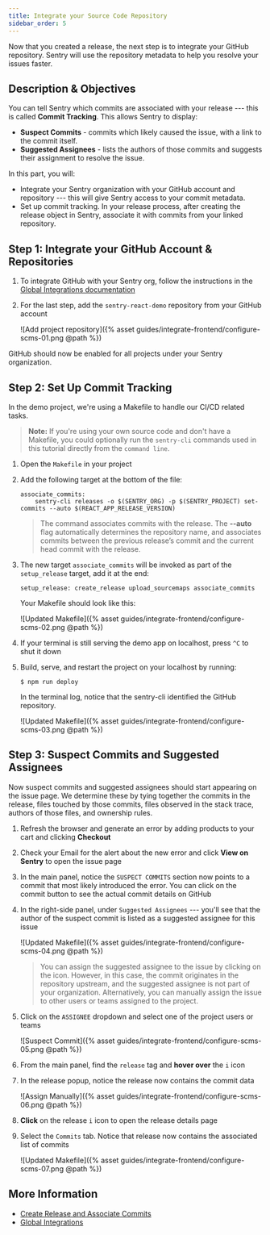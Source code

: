 ```yaml
---
title: Integrate your Source Code Repository
sidebar_order: 5
---
```


Now that you created a release, the next step is to integrate your GitHub repository. Sentry will use the repository metadata to help you resolve your issues faster. 

## Description & Objectives

You can tell Sentry which commits are associated with your release --- this is called **Commit Tracking**.
This allows Sentry to display:

- **Suspect Commits** - commits which likely caused the issue, with a link to the commit itself.
- **Suggested Assignees** - lists the authors of those commits and suggests their assignment to resolve the issue.

In this part, you will:

- Integrate your Sentry organization with your GitHub account and repository --- this will give Sentry access to your commit metadata.
- Set up commit tracking. In your release process, after creating the release object in Sentry, associate it with commits from your linked repository.

## Step 1: Integrate your GitHub Account & Repositories

1. To integrate GitHub with your Sentry org, follow the instructions in the [Global Integrations documentation](https://docs.sentry.io/workflow/integrations/global-integrations/#github)

2. For the last step, add the `sentry-react-demo` repository from your GitHub account

    ![Add project repository]({% asset guides/integrate-frontend/configure-scms-01.png @path %})

GitHub should now be enabled for all projects under your Sentry organization.

## Step 2: Set Up Commit Tracking

In the demo project, we're using a Makefile to handle our CI/CD related tasks. 
> **Note:** If you're using your own source code and don't have a Makefile, you could optionally run the `sentry-cli` commands used in this tutorial directly from the `command line`.

1. Open the `Makefile` in your project 

2. Add the following target at the bottom of the file:

    ```Shell
    associate_commits:
        sentry-cli releases -o $(SENTRY_ORG) -p $(SENTRY_PROJECT) set-commits --auto $(REACT_APP_RELEASE_VERSION)
    ```

    > The command associates commits with the release. The **--auto** flag automatically determines the repository name, and associates commits between the previous release’s commit and the current head commit with the release.

3. The new target `associate_commits` will be invoked as part of the `setup_release` target, add it at the end:

    ``` Shell
    setup_release: create_release upload_sourcemaps associate_commits
    ```

    Your Makefile should look like this:

    ![Updated Makefile]({% asset guides/integrate-frontend/configure-scms-02.png @path %})

4. If your terminal is still serving the demo app on localhost, press `^C` to shut it down

5. Build, serve, and restart the project on your localhost by running:

    ``` Shell
    $ npm run deploy
    ```

    In the terminal log, notice that the sentry-cli identified the GitHub repository. 

    ![Updated Makefile]({% asset guides/integrate-frontend/configure-scms-03.png @path %})

## Step 3: Suspect Commits and Suggested Assignees

Now suspect commits and suggested assignees should start appearing on the issue page. We determine these by tying together the commits in the release, files touched by those commits, files observed in the stack trace, authors of those files, and ownership rules.

1. Refresh the browser and generate an error by adding products to your cart and clicking **Checkout**

2. Check your Email for the alert about the new error and click **View on Sentry** to open the issue page

3. In the main panel, notice the `SUSPECT COMMITS` section now points to a commit that most likely introduced the error. You can click on the commit button to see the actual commit details on GitHub

4. In the right-side panel, under `Suggested Assignees` --- you'll see that the author of the suspect commit is listed as a suggested assignee for this issue

    ![Updated Makefile]({% asset guides/integrate-frontend/configure-scms-04.png @path %})

    > You can assign the suggested assignee to the issue by clicking on the icon. However, in this case, the commit originates in the repository upstream, and the suggested assignee is not part of your organization.
    > Alternatively, you can manually assign the issue to other users or teams assigned to the project.

5. Click on the `ASSIGNEE` dropdown and select one of the project users or teams

    ![Suspect Commit]({% asset guides/integrate-frontend/configure-scms-05.png @path %})

6. From the main panel, find the `release` tag and **hover over** the `i` icon

7. In the release popup, notice the release now contains the commit data

    ![Assign Manually]({% asset guides/integrate-frontend/configure-scms-06.png @path %})

8. **Click** on the release `i` icon to open the release details page

9. Select the `Commits` tab. Notice that release now contains the associated list of commits

    ![Updated Makefile]({% asset guides/integrate-frontend/configure-scms-07.png @path %})

## More Information

- [Create Release and Associate Commits](https://docs.sentry.io/workflow/releases/?platform=javascript#create-release)
- [Global Integrations](https://docs.sentry.io/workflow/integrations/global-integrations/)
